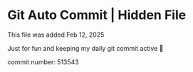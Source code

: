 # Git Auto Commit | Hidden File

This file was added Feb 12, 2025

Just for fun and keeping my daily git commit active 🤪

commit number: 513543
